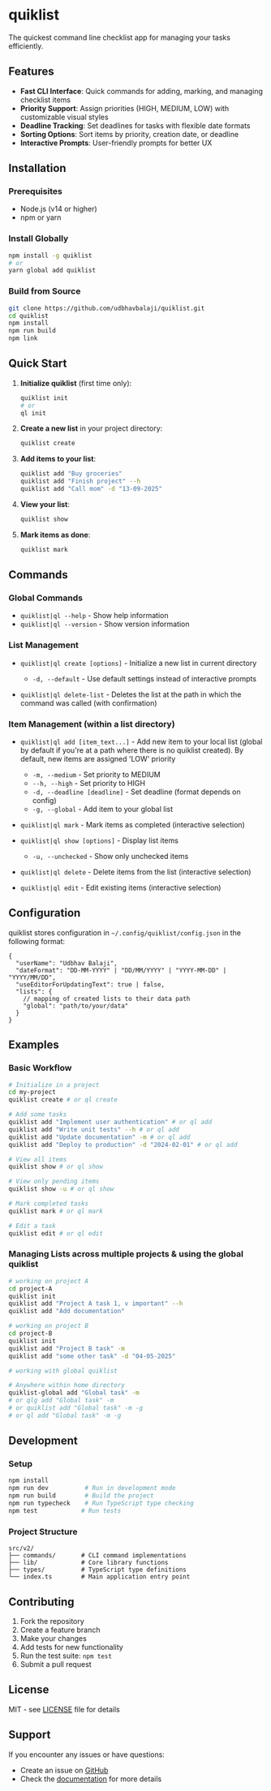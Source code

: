 # quiklist

The quickest command line checklist app for managing your tasks efficiently.

## Features

- **Fast CLI Interface**: Quick commands for adding, marking, and managing checklist items
- **Priority Support**: Assign priorities (HIGH, MEDIUM, LOW) with customizable visual styles
- **Deadline Tracking**: Set deadlines for tasks with flexible date formats
- **Sorting Options**: Sort items by priority, creation date, or deadline
- **Interactive Prompts**: User-friendly prompts for better UX

## Installation

### Prerequisites

- Node.js (v14 or higher)
- npm or yarn

### Install Globally

```bash
npm install -g quiklist
# or
yarn global add quiklist
```

### Build from Source

```bash
git clone https://github.com/udbhavbalaji/quiklist.git
cd quiklist
npm install
npm run build
npm link
```

## Quick Start

1. **Initialize quiklist** (first time only):
   ```bash
   quiklist init
   # or
   ql init
   ```

2. **Create a new list** in your project directory:
   ```bash
   quiklist create
   ```

3. **Add items to your list**:
   ```bash
   quiklist add "Buy groceries"
   quiklist add "Finish project" --h
   quiklist add "Call mom" -d "13-09-2025"
   ```

4. **View your list**:
   ```bash
   quiklist show
   ```

5. **Mark items as done**:
   ```bash
   quiklist mark
   ```

## Commands

### Global Commands

<!-- - `quiklist --init` - Initialize quiklist configuration -->
- `quiklist|ql --help` - Show help information
- `quiklist|ql --version` - Show version information

### List Management

- `quiklist|ql create [options]` - Initialize a new list in current directory
  - `-d, --default` - Use default settings instead of interactive prompts

- `quiklist|ql delete-list` - Deletes the list at the path in which the command was called (with confirmation)

### Item Management (within a list directory)

- `quiklist|ql add [item_text...]` - Add new item to your local list (global by default if you're at a path where there is no quiklist created). By default, new items are assigned 'LOW' priority
  - `-m, --medium` - Set priority to MEDIUM
  - `--h, --high` - Set priority to HIGH
  - `-d, --deadline [deadline]` - Set deadline (format depends on config)
  - `-g, --global` - Add item to your global list

- `quiklist|ql mark` - Mark items as completed (interactive selection)

- `quiklist|ql show [options]` - Display list items
  - `-u, --unchecked` - Show only unchecked items

- `quiklist|ql delete` - Delete items from the list (interactive selection)

- `quiklist|ql edit` - Edit existing items (interactive selection)

## Configuration

quiklist stores configuration in `~/.config/quiklist/config.json` in the following format:

```jsonc
{
  "userName": "Udbhav Balaji",
  "dateFormat": "DD-MM-YYYY" | "DD/MM/YYYY" | "YYYY-MM-DD" | "YYYY/MM/DD",
  "useEditorForUpdatingText": true | false,
  "lists": {
    // mapping of created lists to their data path
    "global": "path/to/your/data"
  }
}
```
<!---->
<!-- - **Date Format**: Choose your preferred date format -->
<!-- - **Priority Style**: Visual representation of priorities -->
<!--   - `*/**/***` - Asterisks (*, **, ***) -->
<!--   - `!/!!/!!!` - Exclamation marks (!, !!, !!!) -->
<!--   - `1/2/3` - Numbers (1, 2, 3) -->
<!--   - `none` - No priority indicators -->

## Examples

### Basic Workflow

```bash
# Initialize in a project
cd my-project
quiklist create # or ql create

# Add some tasks
quiklist add "Implement user authentication" # or ql add
quiklist add "Write unit tests" --h # or ql add
quiklist add "Update documentation" -m # or ql add
quiklist add "Deploy to production" -d "2024-02-01" # or ql add

# View all items
quiklist show # or ql show

# View only pending items
quiklist show -u # or ql show

# Mark completed tasks
quiklist mark # or ql mark

# Edit a task
quiklist edit # or ql edit
```

### Managing Lists across multiple projects & using the global quiklist

```bash
# working on project A
cd project-A
quiklist init
quiklist add "Project A task 1, v important" --h
quiklist add "Add documentation"

# working on project B
cd project-B
quiklist init
quiklist add "Project B task" -m
quiklist add "some other task" -d "04-05-2025"

# working with global quiklist

# Anywhere within home directory
quiklist-global add "Global task" -m
# or qlg add "Global task" -m
# or quiklist add "Global task" -m -g
# or ql add "Global task" -m -g
```

## Development

### Setup

```bash
npm install
npm run dev          # Run in development mode
npm run build        # Build the project
npm run typecheck    # Run TypeScript type checking
npm test            # Run tests
```

### Project Structure

```
src/v2/
├── commands/       # CLI command implementations
├── lib/            # Core library functions
├── types/          # TypeScript type definitions
└── index.ts        # Main application entry point
```

## Contributing

1. Fork the repository
2. Create a feature branch
3. Make your changes
4. Add tests for new functionality
5. Run the test suite: `npm test`
6. Submit a pull request

## License

MIT - see [LICENSE](LICENSE) file for details

## Support

If you encounter any issues or have questions:

- Create an issue on [GitHub](https://github.com/udbhavbalaji/quiklist/issues)
- Check the [documentation](https://github.com/udbhavbalaji/quiklist/#readme) for more details
